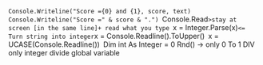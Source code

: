 `Console.Writeline("Score ={0} and {1}, score, text)`
`Console.Writeline("Score =" & score & ".")
`Console.Read` >stay at screen [in the same line]+ read what you type 
`x = Integer.Parse(x)` <= Turn string into integer
`x = Console.Readline().ToUpper()`
`x = UCASE(Console.Readline())`
`Dim int As Integer = 0
Rnd() -> only 0 To 1
DIV only integer divide
global variable
